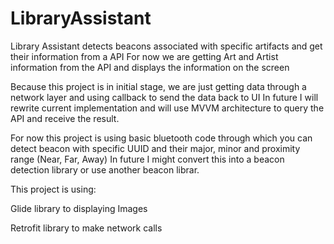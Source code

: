 # LibraryAssistant
Library Assistant detects beacons associated with specific artifacts and get their information from a API
For now we are getting Art and Artist information from the API and displays the information on the screen

Because this project is in initial stage, we are just getting data through a network layer and using callback to send the data back to UI
In future I will rewrite current implementation and will use MVVM architecture to query the API and receive the result.

For now this project is using basic bluetooth code through which you can detect beacon with specific UUID and their major, minor and proximity range (Near, Far, Away)
In future I might convert this into a beacon detection library or use another beacon librar.

This project is using:

Glide library to displaying Images

Retrofit library to make network calls
